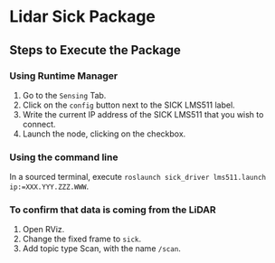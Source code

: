 # Lidar Sick Package

## Steps to Execute the Package

### Using Runtime Manager

1. Go to the `Sensing` Tab.
1. Click on the `config` button next to the SICK LMS511 label.
1. Write the current IP address of the SICK LMS511 that you wish to connect.
1. Launch the node, clicking on the checkbox.


### Using the command line

In a sourced terminal, execute `roslaunch sick_driver lms511.launch ip:=XXX.YYY.ZZZ.WWW`.


### To confirm that data is coming from the LiDAR
1. Open RViz.
1. Change the fixed frame to `sick`.
1. Add topic type Scan, with the name `/scan`.
